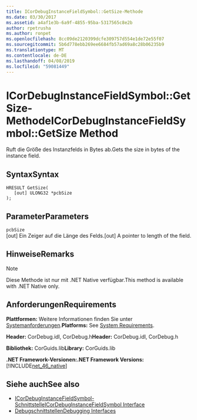 ```yaml
---
title: ICorDebugInstanceFieldSymbol::GetSize-Methode
ms.date: 03/30/2017
ms.assetid: a4af1e3b-6a9f-4855-95ba-5317565c8e2b
author: rpetrusha
ms.author: ronpet
ms.openlocfilehash: 8cc09de2120399dcfe309757d554e1de72e55f07
ms.sourcegitcommit: 5b6d778ebb269ee6684fb57ad69a8c28b06235b9
ms.translationtype: MT
ms.contentlocale: de-DE
ms.lasthandoff: 04/08/2019
ms.locfileid: "59081449"
---
```

# <a name="icordebuginstancefieldsymbolgetsize-method"></a><span data-ttu-id="df966-102">ICorDebugInstanceFieldSymbol::GetSize-Methode</span><span class="sxs-lookup"><span data-stu-id="df966-102">ICorDebugInstanceFieldSymbol::GetSize Method</span></span>
<span data-ttu-id="df966-103">Ruft die Größe des Instanzfelds in Bytes ab.</span><span class="sxs-lookup"><span data-stu-id="df966-103">Gets the size in bytes of the instance field.</span></span>  
  
## <a name="syntax"></a><span data-ttu-id="df966-104">Syntax</span><span class="sxs-lookup"><span data-stu-id="df966-104">Syntax</span></span>  
  
```  
HRESULT GetSize(  
   [out] ULONG32 *pcbSize  
);  
```  
  
## <a name="parameters"></a><span data-ttu-id="df966-105">Parameter</span><span class="sxs-lookup"><span data-stu-id="df966-105">Parameters</span></span>  
 `pcbSize`  
 <span data-ttu-id="df966-106">[out] Ein Zeiger auf die Länge des Felds.</span><span class="sxs-lookup"><span data-stu-id="df966-106">[out] A pointer to length of the field.</span></span>  
  
## <a name="remarks"></a><span data-ttu-id="df966-107">Hinweise</span><span class="sxs-lookup"><span data-stu-id="df966-107">Remarks</span></span>  
  
> [!NOTE]
>  <span data-ttu-id="df966-108">Diese Methode ist nur mit .NET Native verfügbar.</span><span class="sxs-lookup"><span data-stu-id="df966-108">This method is available with .NET Native only.</span></span>  
  
## <a name="requirements"></a><span data-ttu-id="df966-109">Anforderungen</span><span class="sxs-lookup"><span data-stu-id="df966-109">Requirements</span></span>  
 <span data-ttu-id="df966-110">**Plattformen:** Weitere Informationen finden Sie unter [Systemanforderungen](../../../../docs/framework/get-started/system-requirements.md).</span><span class="sxs-lookup"><span data-stu-id="df966-110">**Platforms:** See [System Requirements](../../../../docs/framework/get-started/system-requirements.md).</span></span>  
  
 <span data-ttu-id="df966-111">**Header:** CorDebug.idl, CorDebug.h</span><span class="sxs-lookup"><span data-stu-id="df966-111">**Header:** CorDebug.idl, CorDebug.h</span></span>  
  
 <span data-ttu-id="df966-112">**Bibliothek:** CorGuids.lib</span><span class="sxs-lookup"><span data-stu-id="df966-112">**Library:** CorGuids.lib</span></span>  
  
 **<span data-ttu-id="df966-113">.NET Framework-Versionen:</span><span class="sxs-lookup"><span data-stu-id="df966-113">.NET Framework Versions:</span></span>** [!INCLUDE[net_46_native](../../../../includes/net-46-native-md.md)]  
  
## <a name="see-also"></a><span data-ttu-id="df966-114">Siehe auch</span><span class="sxs-lookup"><span data-stu-id="df966-114">See also</span></span>

- [<span data-ttu-id="df966-115">ICorDebugInstanceFieldSymbol-Schnittstelle</span><span class="sxs-lookup"><span data-stu-id="df966-115">ICorDebugInstanceFieldSymbol Interface</span></span>](../../../../docs/framework/unmanaged-api/debugging/icordebuginstancefieldsymbol-interface.md)
- [<span data-ttu-id="df966-116">Debugschnittstellen</span><span class="sxs-lookup"><span data-stu-id="df966-116">Debugging Interfaces</span></span>](../../../../docs/framework/unmanaged-api/debugging/debugging-interfaces.md)
